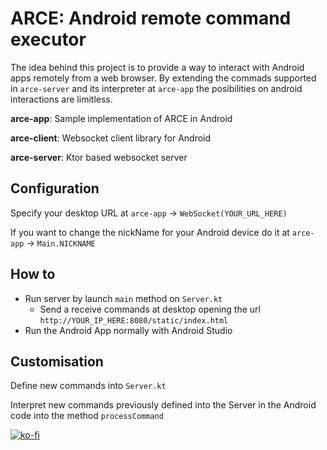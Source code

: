 # ARCE: Android remote command executor

The idea behind this project is to provide a way to interact with Android apps remotely from a web browser.
By extending the commads supported in `arce-server` and its interpreter at `arce-app` the posibilities on android interactions are limitless.

**arce-app**: Sample implementation of ARCE in Android

**arce-client**: Websocket client library for Android

**arce-server**: Ktor based websocket server

## Configuration

Specify your desktop URL at `arce-app` -> `WebSocket(YOUR_URL_HERE)`

If you want to change the nickName for your Android device do it at `arce-app` -> `Main.NICKNAME`

## How to

- Run server by launch `main` method on `Server.kt`
  - Send a receive commands at desktop opening the url `http://YOUR_IP_HERE:8080/static/index.html`
- Run the Android App normally with Android Studio

## Customisation

Define new commands into `Server.kt`

Interpret new commands previously defined into the Server in the Android code into the method `processCommand`

[![ko-fi](https://ko-fi.com/img/githubbutton_sm.svg)](https://ko-fi.com/I2I13KE80)
